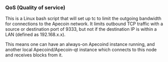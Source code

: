 ### QoS (Quality of service) ###

This is a Linux bash script that will set up tc to limit the outgoing bandwidth for connections to the Apecoin network. It limits outbound TCP traffic with a source or destination port of 9333, but not if the destination IP is within a LAN (defined as 192.168.x.x).

This means one can have an always-on Apecoind instance running, and another local Apecoind/Apecoin-qt instance which connects to this node and receives blocks from it.
